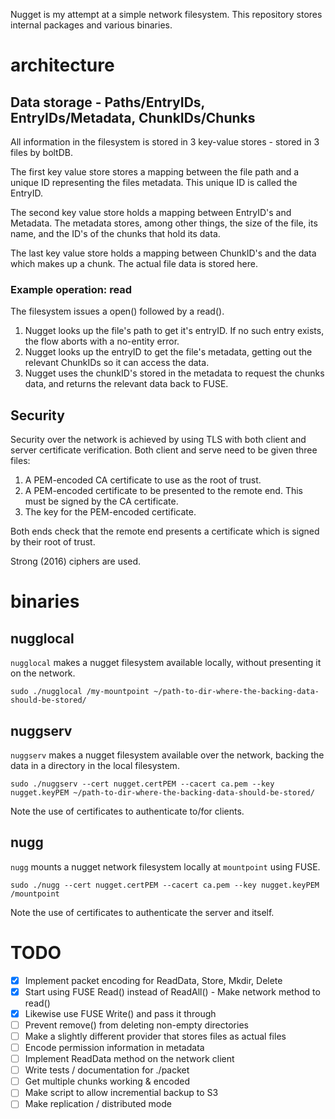 Nugget is my attempt at a simple network filesystem. This repository stores internal packages and various binaries.

# architecture

## Data storage - Paths/EntryIDs, EntryIDs/Metadata, ChunkIDs/Chunks

All information in the filesystem is stored in 3 key-value stores - stored in 3 files by boltDB.

The first key value store stores a mapping between the file path and a unique ID representing the files metadata. This unique ID is called the EntryID.

The second key value store holds a mapping between EntryID's and Metadata. The metadata stores, among other things, the size of the file, its name, and the ID's of the
chunks that hold its data.

The last key value store holds a mapping between ChunkID's and the data which makes up a chunk. The actual file data is stored here.

### Example operation: read

The filesystem issues a open() followed by a read().

1. Nugget looks up the file's path to get it's entryID. If no such entry exists, the flow aborts with a no-entity error.
2. Nugget looks up the entryID to get the file's metadata, getting out the relevant ChunkIDs so it can access the data.
3. Nugget uses the chunkID's stored in the metadata to request the chunks data, and returns the relevant data back to FUSE.



## Security

Security over the network is achieved by using TLS with both client and server certificate verification. Both client and serve need to be given three files:

1. A PEM-encoded CA certificate to use as the root of trust.
2. A PEM-encoded certificate to be presented to the remote end. This must be signed by the CA certificate.
3. The key for the PEM-encoded certificate.

Both ends check that the remote end presents a certificate which is signed by their root of trust.

Strong (2016) ciphers are used.

# binaries

## nugglocal

`nugglocal` makes a nugget filesystem available locally, without presenting it on the network.

`sudo ./nugglocal /my-mountpoint ~/path-to-dir-where-the-backing-data-should-be-stored/`

## nuggserv

`nuggserv` makes a nugget filesystem available over the network, backing the data in a directory in the local filesystem.

`sudo ./nuggserv --cert nugget.certPEM --cacert ca.pem --key nugget.keyPEM ~/path-to-dir-where-the-backing-data-should-be-stored/`

Note the use of certificates to authenticate to/for clients.

## nugg

`nugg` mounts a nugget network filesystem locally at `mountpoint` using FUSE.

`sudo ./nugg --cert nugget.certPEM --cacert ca.pem --key nugget.keyPEM /mountpoint`

Note the use of certificates to authenticate the server and itself.

# TODO

 - [x] Implement packet encoding for ReadData, Store, Mkdir, Delete
 - [x] Start using FUSE Read() instead of ReadAll() - Make network method to read()
 - [x] Likewise use FUSE Write() and pass it through
 - [ ] Prevent remove() from deleting non-empty directories
 - [ ] Make a slightly different provider that stores files as actual files
 - [ ] Encode permission information in metadata
 - [ ] Implement ReadData method on the network client
 - [ ] Write tests / documentation for ./packet
 - [ ] Get multiple chunks working & encoded
 - [ ] Make script to allow incremential backup to S3
 - [ ] Make replication / distributed mode
